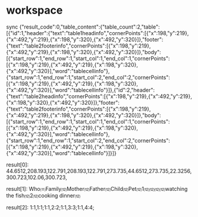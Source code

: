# workspace
sync
{"result_code":0,"table_content":{"table_count":2,"table":[{"id":1,"header":{"text":"table1headinfo","cornerPoints":[{"x":198,"y":219},{"x":492,"y":219},{"x":198,"y":320},{"x":492,"y":320}]},"footer":{"text":"table2footerinfo","cornerPoints":[{"x":198,"y":219},{"x":492,"y":219},{"x":198,"y":320},{"x":492,"y":320}]},"body":[{"start_row":1,"end_row":1,"start_col":1,"end_col":1,"cornerPoints":[{"x":198,"y":219},{"x":492,"y":219},{"x":198,"y":320},{"x":492,"y":320}],"word":"tablecellinfo"},{"start_row":1,"end_row":1,"start_col":2,"end_col":2,"cornerPoints":[{"x":198,"y":219},{"x":492,"y":219},{"x":198,"y":320},{"x":492,"y":320}],"word":"tablecellinfo"}]},{"id":2,"header":{"text":"table2headinfo","cornerPoints":[{"x":198,"y":219},{"x":492,"y":219},{"x":198,"y":320},{"x":492,"y":320}]},"footer":{"text":"table2footerinfo","cornerPoints":[{"x":198,"y":219},{"x":492,"y":219},{"x":198,"y":320},{"x":492,"y":320}]},"body":[{"start_row":1,"end_row":1,"start_col":1,"end_col":1,"cornerPoints":[{"x":198,"y":219},{"x":492,"y":219},{"x":198,"y":320},{"x":492,"y":320}],"word":"tablecellinfo"},{"start_row":1,"end_row":1,"start_col":2,"end_col":2,"cornerPoints":[{"x":198,"y":219},{"x":492,"y":219},{"x":198,"y":320},{"x":492,"y":320}],"word":"tablecellinfo"}]}]}

result[0]:
44.6512,208.193,122.791,208.193,122.791,273.735,44.6512,273.735,22.3256,300.723,102.06,300.723,

result[1]: 
Who⑾Family⑿Mother⑿Father⑿Child⑿Pet⑿1⑿⑿⑿⑿watching the fish⑿2⑿cooking dinner⑿

result[2]: 1:1,1:1;1:1,2:2;1:1,3:3;1:1,4:4;
